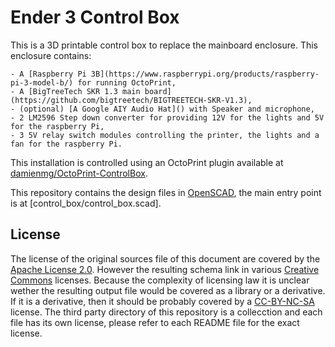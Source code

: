 # Ender 3 Control Box

This is a 3D printable control box to replace the mainboard enclosure. This enclosure contains:

    - A [Raspberry Pi 3B](https://www.raspberrypi.org/products/raspberry-pi-3-model-b/) for running OctoPrint,
    - A [BigTreeTech SKR 1.3 main board](https://github.com/bigtreetech/BIGTREETECH-SKR-V1.3),
    - (optional) [A Google AIY Audio Hat]() with Speaker and microphone,
    - 2 LM2596 Step down converter for providing 12V for the lights and 5V for the raspberry Pi,
    - 3 5V relay switch modules controlling the printer, the lights and a fan for the raspberry Pi.

This installation is controlled using an OctoPrint plugin available at [damienmg/OctoPrint-ControlBox](https://github.com/damienmg/OctoPrint-ControlBox).

This repository contains the design files in [OpenSCAD](https://openscad.org), the main entry point is at [control_box/control_box.scad].

## License

The license of the original sources file of this document are covered by the
[Apache License 2.0](LICENSE). However the resulting schema link in various
[Creative Commons](https://creativecommons.org) licenses. Because the complexity
of licensing law it is unclear wether the resulting output file would be covered
as a library or a derivative. If it is a derivative, then it should be probably
covered by a [CC-BY-NC-SA](https://creativecommons.org/licenses/by-nc-sa/4.0/legalcode) license. The third party directory of this repository is a collecction
and each file has its own license, please refer to each README file for the
exact license.
